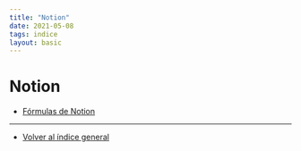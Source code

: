 ```yaml
---
title: "Notion"
date: 2021-05-08
tags: indice
layout: basic
---
```


# Notion

- [Fórmulas de Notion](../notion/formulas-en-notion)

---

- [Volver al índice general](../index)
